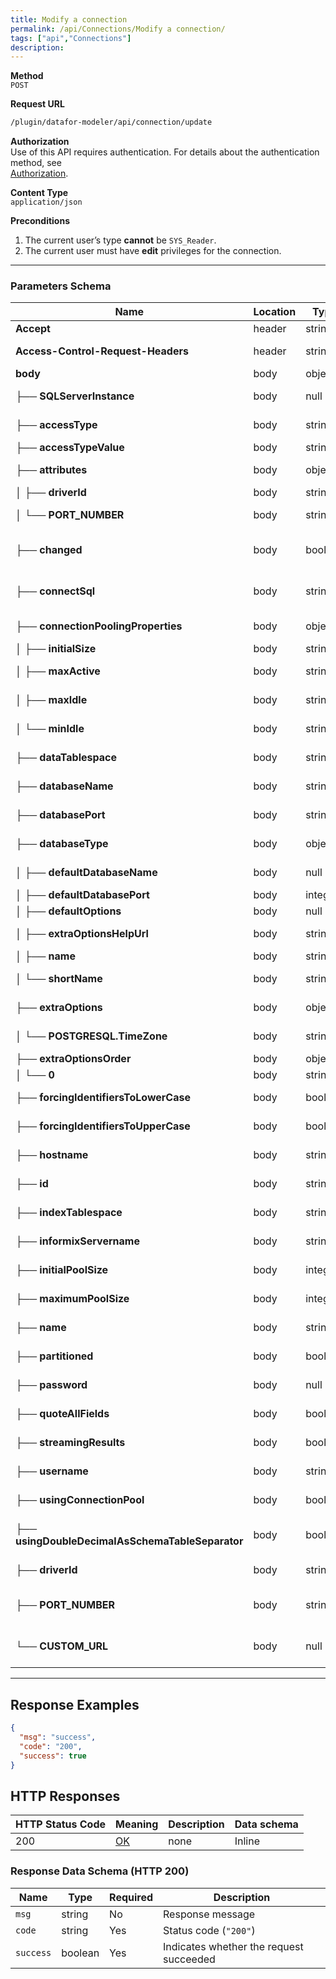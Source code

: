 ```yaml
---
title: Modify a connection
permalink: /api/Connections/Modify a connection/
tags: ["api","Connections"]
description: 
---
```


**Method**  
`POST`

**Request URL**
```html
/plugin/datafor-modeler/api/connection/update
```

**Authorization**  
Use of this API requires authentication. For details about the authentication method, see  
[Authorization](/api/index/#_5-authentication-security).

**Content Type**  
`application/json`

**Preconditions**
1. The current user’s type **cannot** be `SYS_Reader`.
2. The current user must have **edit** privileges for the connection.

---

### **Parameters Schema**

| Name                                     | Location | Type     | Required | Description                                             |
|------------------------------------------|----------|----------|----------|---------------------------------------------------------|
| **Accept**                               | header   | string   | No       | E.g., `application/json`                                |
| **Access-Control-Request-Headers**       | header   | string   | No       | Headers used during the request (CORS)                 |
| **body**                                 | body     | object   | No       | Overall JSON payload                                    |
| ├── **SQLServerInstance**               | body     | null     | No  | For SQL Server; null if not used                        |
| ├── **accessType**                      | body     | string   | Yes | Type of connection access (e.g., `NATIVE`)             |
| ├── **accessTypeValue**                 | body     | string   | Yes | Same as `accessType`                                   |
| ├── **attributes**                      | body     | object   | Yes | Additional connection attributes                        |
| │   ├── **driverId**                    | body     | string   | Yes | E.g., `postgresql`                                      |
| │   └── **PORT_NUMBER**                 | body     | string   | Yes | Database port (e.g., `25432`)                           |
| ├── **changed**                         | body     | boolean  | No  | Indicates if the connection config has changed          |
| ├── **connectSql**                      | body     | string   | No  | SQL to run when establishing the connection (optional) |
| ├── **connectionPoolingProperties**     | body     | object   | Yes | Connection pool settings                                |
| │   ├── **initialSize**                 | body     | string   | Yes | Initial size of the pool                               |
| │   ├── **maxActive**                   | body     | string   | Yes | Maximum active connections                             |
| │   ├── **maxIdle**                     | body     | string   | Yes | Maximum idle connections                               |
| │   └── **minIdle**                     | body     | string   | Yes | Minimum idle connections                               |
| ├── **dataTablespace**                  | body     | string   | Yes | Tablespace for data (if applicable)                    |
| ├── **databaseName**                    | body     | string   | Yes | Name of the database (e.g., `foodmart`)                |
| ├── **databasePort**                    | body     | string   | Yes | Port for the database (e.g., `25432`)                  |
| ├── **databaseType**                    | body     | object   | Yes | Info about the database type                           |
| │   ├── **defaultDatabaseName**         | body     | null     | Yes | Default DB name (null if not specified)                |
| │   ├── **defaultDatabasePort**         | body     | integer  | Yes | Default port (e.g., `5432`)                            |
| │   ├── **defaultOptions**              | body     | null     | Yes | Default driver options                                 |
| │   ├── **extraOptionsHelpUrl**         | body     | string   | Yes | URL for documentation of extra options                 |
| │   ├── **name**                        | body     | string   | Yes | E.g., `PostgreSQL`                                     |
| │   └── **shortName**                   | body     | string   | Yes | Abbreviated name (e.g., `POSTGRESQL`)                  |
| ├── **extraOptions**                    | body     | object   | Yes | Additional driver-specific options                     |
| │   └── **POSTGRESQL.TimeZone**         | body     | string   | Yes | Time zone setting (e.g., `Australia/Melbourne`)         |
| ├── **extraOptionsOrder**               | body     | object   | Yes | Order of extra options                                 |
| │   └── **0**                           | body     | string   | Yes | First item in the order                                |
| ├── **forcingIdentifiersToLowerCase**   | body     | boolean  | Yes | Whether to force identifiers to lowercase              |
| ├── **forcingIdentifiersToUpperCase**   | body     | boolean  | Yes | Whether to force identifiers to uppercase              |
| ├── **hostname**                        | body     | string   | Yes | Host IP or domain (e.g., `127.0.0.1`)                  |
| ├── **id**                              | body     | string   | Yes | Unique ID for this connection                          |
| ├── **indexTablespace**                 | body     | string   | Yes | Tablespace for indexes (if applicable)                 |
| ├── **informixServername**              | body     | string   | Yes | For Informix only; otherwise empty                     |
| ├── **initialPoolSize**                 | body     | integer  | Yes | Initial number of connections in the pool              |
| ├── **maximumPoolSize**                 | body     | integer  | Yes | Maximum size of the pool                               |
| ├── **name**                            | body     | string   | Yes | Connection name (e.g., `foodmart2`)                    |
| ├── **partitioned**                     | body     | boolean  | Yes | Whether the database is partitioned                    |
| ├── **password**                        | body     | null     | Yes | Database password (null if not changed)                |
| ├── **quoteAllFields**                  | body     | boolean  | Yes | Whether to quote all SQL fields                        |
| ├── **streamingResults**                | body     | boolean  | Yes | Whether to use streaming results                       |
| ├── **username**                        | body     | string   | Yes | Database user (e.g., `postgres`)                       |
| ├── **usingConnectionPool**             | body     | boolean  | Yes | Whether to use a connection pool                       |
| ├── **usingDoubleDecimalAsSchemaTableSeparator** | body | boolean | Yes | If true, double decimals are used as schema-table separators |
| ├── **driverId**                        | body     | string   | Yes | Driver ID (duplicate of `attributes.driverId`)         |
| ├── **PORT_NUMBER**                     | body     | string   | Yes | Database port (duplicate of `attributes.PORT_NUMBER`)  |
| └── **CUSTOM_URL**                      | body     | null     | No  | Custom JDBC URL if using a non-default driver config   |

---

## **Response Examples**

```json
{
  "msg": "success",
  "code": "200",
  "success": true
}
```

## **HTTP Responses**

| HTTP Status Code | Meaning                                                                 | Description | Data schema |
|------------------|-------------------------------------------------------------------------|------------|------------|
| 200              | [OK](https://tools.ietf.org/html/rfc7231#section-6.3.1)                | none       | Inline     |

### **Response Data Schema (HTTP 200)**

| Name      | Type    | Required | Description         |
|-----------|---------|----------|---------------------|
| `msg`     | string  | No       | Response message    |
| `code`    | string  | Yes      | Status code (`"200"`) |
| `success` | boolean | Yes      | Indicates whether the request succeeded |